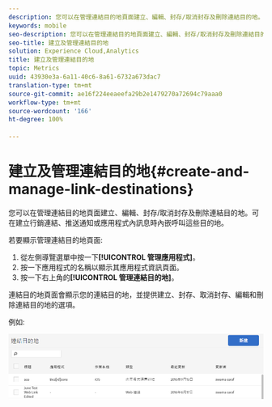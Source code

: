 ```yaml
---
description: 您可以在管理連結目的地頁面建立、編輯、封存/取消封存及刪除連結目的地。可在建立行銷連結、推送通知或應用程式內訊息時內嵌呼叫這些目的地。
keywords: mobile
seo-description: 您可以在管理連結目的地頁面建立、編輯、封存/取消封存及刪除連結目的地。可在建立行銷連結、推送通知或應用程式內訊息時內嵌呼叫這些目的地。
seo-title: 建立及管理連結目的地
solution: Experience Cloud,Analytics
title: 建立及管理連結目的地
topic: Metrics
uuid: 43930e3a-6a11-40c6-8a61-6732a673dac7
translation-type: tm+mt
source-git-commit: ae16f224eeaeefa29b2e1479270a72694c79aaa0
workflow-type: tm+mt
source-wordcount: '166'
ht-degree: 100%

---
```



# 建立及管理連結目的地{#create-and-manage-link-destinations}

您可以在管理連結目的地頁面建立、編輯、封存/取消封存及刪除連結目的地。可在建立行銷連結、推送通知或應用程式內訊息時內嵌呼叫這些目的地。

若要顯示管理連結目的地頁面:

1. 從左側導覽選單中按一下&#x200B;**[!UICONTROL 管理應用程式]**。
1. 按一下應用程式的名稱以顯示其應用程式資訊頁面。
1. 按一下右上角的&#x200B;**[!UICONTROL 管理連結目的地]**。

連結目的地頁面會顯示您的連結目的地，並提供建立、封存、取消封存、編輯和刪除連結目的地的選項。

例如:

![](assets/link_destinations_list.png)

